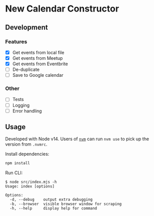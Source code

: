 # New Calendar Constructor

## Development

### Features

- [x] Get events from local file
- [x] Get events from Meetup
- [x] Get events from Eventbrite
- [ ] De-duplicate
- [ ] Save to Google calendar

### Other

- [ ] Tests
- [ ] Logging
- [ ] Error handling

## Usage

Developed with Node v14. Users of [`nvm`](https://github.com/nvm-sh/nvm) can run `nvm use` to pick up the version from `.nvmrc`.

Install dependencies:

```bash
npm install
```

Run CLI:

```
$ node src/index.mjs -h
Usage: index [options]

Options:
  -d, --debug    output extra debugging
  -b, --browser  visible browser window for scraping
  -h, --help     display help for command
```
